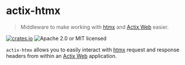# actix-htmx

> Middleware to make working with [htmx](https://htmx.org) and [Actix Web](https://github.com/actix/actix-web) easier.

[![crates.io](https://img.shields.io/crates/v/actix-htmx?label=latest)](https://crates.io/crates/actix-htmx)
![Apache 2.0 or MIT licensed](https://img.shields.io/crates/l/actix-htmx)

`actix-htmx` allows you to easily interact with [htmx](https://htmx.org) request and response headers from within an [Actix Web](https://github.com/actix/actix-web) application.
